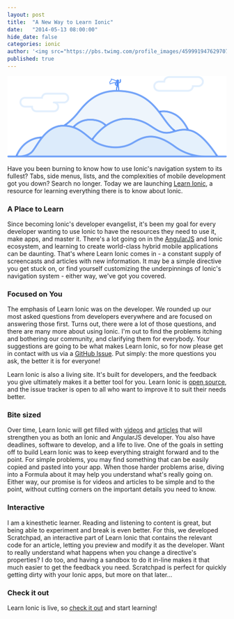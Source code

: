 ```yaml
---
layout: post
title:  "A New Way to Learn Ionic"
date:   "2014-05-13 08:00:00"
hide_date: false
categories: ionic
author: '<img src="https://pbs.twimg.com/profile_images/459991947629707264/XH7WLH71_400x400.jpeg" class="author-icon"><a href="http://twitter.com/justicefries" target="_blank">Gerred Dillon</a>'
published: true
---
```


<img class="showcase-image" src="/img/blog/learn-ionic.png">

Have you been burning to know how to use Ionic's navigation system to its fullest? Tabs, side menus, lists, and the complexities of mobile development got you down? Search no longer. Today we are launching [Learn Ionic](http://learn.ionicframework.com), a resource for learning everything there is to know about Ionic.

<!-- more -->

### A Place to Learn

Since becoming Ionic's developer evangelist, it's been my goal for every developer wanting to use Ionic to have the resources they need to use it, make apps, and master it. There's a lot going on in the [AngularJS](https://angularjs.org/) and Ionic ecosystem, and learning to create world-class hybrid mobile applications can be daunting. That's where Learn Ionic comes in - a constant supply of screencasts and articles with new information. It may be a simple directive you get stuck on, or find yourself customizing the underpinnings of Ionic's navigation system - either way, we've got you covered.

### Focused on You

The emphasis of Learn Ionic was on the developer. We rounded up our most asked questions from developers everywhere and are focused on answering those first. Turns out, there were a lot of those questions, and there are many more about using Ionic. I'm out to find the problems itching and bothering our community, and clarifying them for everybody. Your suggestions are going to be what makes Learn Ionic, so for now please get in contact with us via a [GitHub Issue](https://github.com/driftyco/ionic-learn/issues/new). Put simply: the more questions you ask, the better it is for everyone!

Learn Ionic is also a living site. It's built for developers, and the feedback you give ultimately makes it a better tool for you. Learn Ionic is [open source](https://github.com/driftyco/ionic-learn), and the issue tracker is open to all who want to improve it to suit their needs better.

### Bite sized

Over time, Learn Ionic will get filled with [videos](http://learn.ionicframework.com/videos/) and [articles](http://learn.ionicframework.com/formulas/) that will strengthen you as both an Ionic and AngularJS developer. You also have deadlines, software to develop, and a life to live. One of the goals in setting off to build Learn Ionic was to keep everything straight forward and to the point. For simple problems, you may find something that can be easily copied and pasted into your app. When those harder problems arise, diving into a Formula about it may help you understand what's really going on. Either way, our promise is for videos and articles to be simple and to the point, without cutting corners on the important details you need to know.

### Interactive

I am a kinesthetic learner. Reading and listening to content is great, but being able to experiment and break is even better. For this, we developed Scratchpad, an interactive part of Learn Ionic that contains the relevant code for an article, letting you preview and modify it as the developer. Want to really understand what happens when you change a directive's properties? I do too, and having a sandbox to do it in-line makes it that much easier to get the feedback you need. Scratchpad is perfect for quickly getting dirty with your Ionic apps, but more on that later...

### Check it out

Learn Ionic is live, so [check it out](http://learn.ionicframework.com) and start learning!
